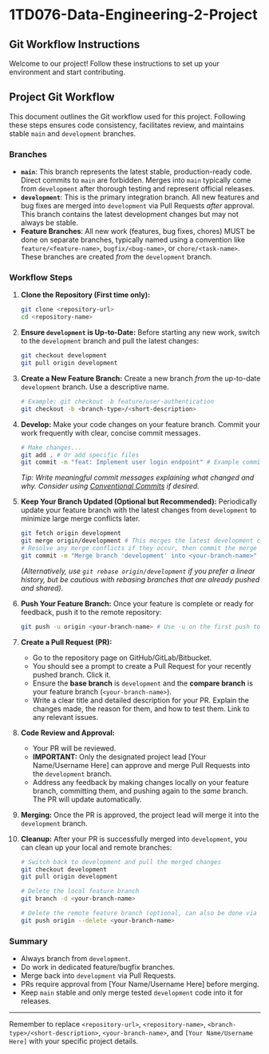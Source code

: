 # 1TD076-Data-Engineering-2-Project

## Git Workflow Instructions

Welcome to our project! Follow these instructions to set up your environment and start contributing.

## Project Git Workflow

This document outlines the Git workflow used for this project. Following these steps ensures code consistency, facilitates review, and maintains stable `main` and `development` branches.

### Branches

* **`main`**: This branch represents the latest stable, production-ready code. Direct commits to `main` are forbidden. Merges into `main` typically come from `development` after thorough testing and represent official releases.
* **`development`**: This is the primary integration branch. All new features and bug fixes are merged into `development` via Pull Requests *after* approval. This branch contains the latest development changes but may not always be stable.
* **Feature Branches**: All new work (features, bug fixes, chores) MUST be done on separate branches, typically named using a convention like `feature/<feature-name>`, `bugfix/<bug-name>`, or `chore/<task-name>`. These branches are created *from* the `development` branch.

### Workflow Steps

1.  **Clone the Repository (First time only):**
    ```bash
    git clone <repository-url>
    cd <repository-name>
    ```

2.  **Ensure `development` is Up-to-Date:** Before starting any new work, switch to the `development` branch and pull the latest changes:
    ```bash
    git checkout development
    git pull origin development
    ```

3.  **Create a New Feature Branch:** Create a new branch *from* the up-to-date `development` branch. Use a descriptive name.
    ```bash
    # Example: git checkout -b feature/user-authentication
    git checkout -b <branch-type>/<short-description>
    ```

4.  **Develop:** Make your code changes on your feature branch. Commit your work frequently with clear, concise commit messages.
    ```bash
    # Make changes...
    git add . # Or add specific files
    git commit -m "feat: Implement user login endpoint" # Example commit message
    ```
    *Tip: Write meaningful commit messages explaining *what* changed and *why*. Consider using [Conventional Commits](https://www.conventionalcommits.org/) if desired.*

5.  **Keep Your Branch Updated (Optional but Recommended):** Periodically update your feature branch with the latest changes from `development` to minimize large merge conflicts later.
    ```bash
    git fetch origin development
    git merge origin/development # This merges the latest development changes into your feature branch
    # Resolve any merge conflicts if they occur, then commit the merge
    git commit -m "Merge branch 'development' into <your-branch-name>"
    ```
    *(Alternatively, use `git rebase origin/development` if you prefer a linear history, but be cautious with rebasing branches that are already pushed and shared).*

6.  **Push Your Feature Branch:** Once your feature is complete or ready for feedback, push it to the remote repository:
    ```bash
    git push -u origin <your-branch-name> # Use -u on the first push to set the upstream
    ```

7.  **Create a Pull Request (PR):**
    * Go to the repository page on GitHub/GitLab/Bitbucket.
    * You should see a prompt to create a Pull Request for your recently pushed branch. Click it.
    * Ensure the **base branch** is `development` and the **compare branch** is your feature branch (`<your-branch-name>`).
    * Write a clear title and detailed description for your PR. Explain the changes made, the reason for them, and how to test them. Link to any relevant issues.

8.  **Code Review and Approval:**
    * Your PR will be reviewed.
    * **IMPORTANT:** Only the designated project lead [Your Name/Username Here] can approve and merge Pull Requests into the `development` branch.
    * Address any feedback by making changes locally on your feature branch, committing them, and pushing again to the *same* branch. The PR will update automatically.

9.  **Merging:** Once the PR is approved, the project lead will merge it into the `development` branch.

10. **Cleanup:** After your PR is successfully merged into `development`, you can clean up your local and remote branches:
    ```bash
    # Switch back to development and pull the merged changes
    git checkout development
    git pull origin development

    # Delete the local feature branch
    git branch -d <your-branch-name>

    # Delete the remote feature branch (optional, can also be done via the web UI)
    git push origin --delete <your-branch-name>
    ```

### Summary

* Always branch from `development`.
* Do work in dedicated feature/bugfix branches.
* Merge back into `development` via Pull Requests.
* PRs require approval from [Your Name/Username Here] before merging.
* Keep `main` stable and only merge tested `development` code into it for releases.

---

Remember to replace `<repository-url>`, `<repository-name>`, `<branch-type>/<short-description>`, `<your-branch-name>`, and `[Your Name/Username Here]` with your specific project details.
